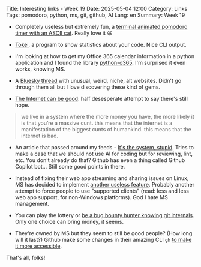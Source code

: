 Title: Interesting links - Week 19
Date: 2025-05-04 12:00
Category: Links
Tags: pomodoro, python, ms, git, github, AI
Lang: en
Summary: Week 19

* Completely useless but extremely fun, a [terminal animated pomodoro timer with an ASCII cat](https://github.com/meoowe/blipsy). Really love it 😆

* [Tokei](https://github.com/XAMPPRocky/tokei), a program to show statistics about your code. Nice CLI output.

* I'm looking at how to get my Office 365 calendar information in a python application and I found the library [python-o365](https://github.com/O365/python-o365). I'm surprised it even works, knowing MS.

* A [Bluesky thread](https://bsky.app/profile/jesslynnrose.bsky.social/post/3lonc77bckc2l) with unusual, weird, niche, alt websites. Didn't go through them all but I love discovering these kind of gems.

* [The Internet can be good](https://www.todepond.com/sky/the-internet-can-be-good/): half desesperate attempt to say there's still hope.

> we live in a system where the more money you have, the more likely it is that you’re a massive cunt. this means that the internet is a manifestation of the biggest cunts of humankind. this means that the internet is bad.

* An article that passed around my feeds - [It's the system, stupid](https://codemanship.wordpress.com/2025/05/11/its-the-system-stupid/). Tries to make a case that we should not use AI for coding but for reviewing, lint, etc. You don't already do that? Github has even a thing called Github Copilot bot... Still some good points in there.

* Instead of fixing their web app streaming and sharing issues on Linux, MS has decided to implement [another useless feature](https://www.bleepingcomputer.com/news/microsoft/microsoft-teams-will-soon-block-screen-capture-during-meetings/). Probably another attempt to force people to use "supported clients" (read: less and less web app support, for non-Windows platforms). God I hate MS management.

* You can play the lottery or [be a bug bounty hunter knowing git internals](https://medium.com/@sharon.brizinov/how-i-made-64k-from-deleted-files-a-bug-bounty-story-c5bd3a6f5f9b). Only one choice can bring money, it seems.

* They're owned by MS but they seem to still be good people? (How long will it last?) Github make some changes in their amazing CLI `gh` [to make it more accessible](https://github.blog/engineering/user-experience/building-a-more-accessible-github-cli/).

That's all, folks!
